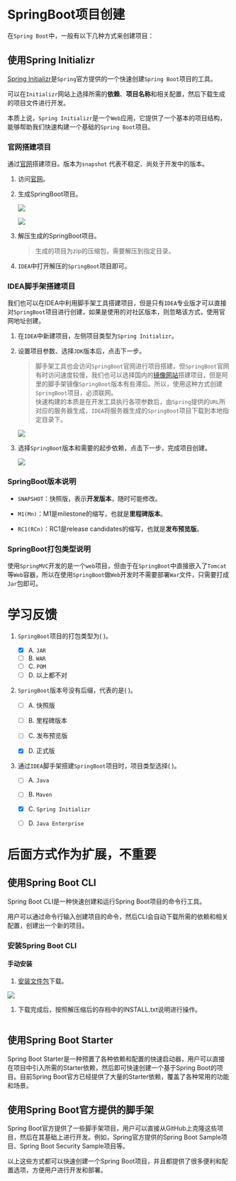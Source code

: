 # SpringBoot项目创建

在`Spring Boot`中，一般有以下几种方式来创建项目：

## 使用Spring Initializr

[Spring Initializr](https://spring.io/quickstart)是`Spring`官方提供的一个快速创建`Spring Boot`项目的工具。

可以在`Initializr`网站上选择所需的**依赖**、**项目名称**和相关配置，然后下载生成的项目文件进行开发。

本质上说，`Spring Initializr`是一个`Web`应用，它提供了一个基本的项目结构，能够帮助我们快速构建一个基础的`Spring Boot`项目。
### 官网搭建项目

通过[官网](https://spring.io/quickstart)搭建项目。版本为`snapshot` 代表不稳定、尚处于开发中的版本。

1. 访问[官网](https://spring.io/quickstart)。


2. 生成SpringBoot项目。

    ![](https://cdn.jsdelivr.net/gh/TesterDevSoul/blog_pic/springboot/20230321161512.png)


    ![](https://cdn.jsdelivr.net/gh/TesterDevSoul/blog_pic/springboot/20230321111232.png)

3. 解压生成的SpringBoot项目。

    >生成的项目为zip的压缩包，需要解压到指定目录。

4. `IDEA`中打开解压的`SpringBoot`项目即可。









### IDEA脚手架搭建项目
我们也可以在IDEA中利用脚手架工具搭建项目，但是只有`IDEA`专业版才可以直接对`SpringBoot`项目进行创建，如果是使用的对社区版本，则忽略该方式，使用官网地址创建。

1. 在`IDEA`中新建项目，左侧项目类型为`Spring Initializr`。

2. 设置项目参数、选择`JDK`版本后，点击下一步。
    >脚手架工具也会访问`SpringBoot`官网进行项目搭建，但`SpringBoot`官网有时访问速度较慢，我们也可以选择国内的[镜像网站](https://start.aliyun.com/)搭建项目，但是阿里的脚手架镜像`SpringBoot`版本有些滞后。所以，使用这种方式创建`SpringBoot`项目，必须联网。<br>快速构建的本质是在开发工具执行各项参数后，由`Spring`提供的`URL`所对应的服务器生成，`IDEA`将服务器生成的`SpringBoot`项目下载到本地指定目录下。

    ![](https://cdn.jsdelivr.net/gh/TesterDevSoul/blog_pic/springboot/20230321105625.png)


3. 选择`SpringBoot`版本和需要的起步依赖，点击下一步，完成项目创建。

    ![](https://cdn.jsdelivr.net/gh/TesterDevSoul/blog_pic/springboot/20230321161346.png)




### SpringBoot版本说明

- `SNAPSHOT`：快照版，表示**开发版本**，随时可能修改。

- `M1(Mn)`：M1是milestone的缩写，也就是**里程碑版本**。
  
- `RC1(RCn)`：RC1是release candidates的缩写，也就是**发布预览版**。
 
### SpringBoot打包类型说明

使用`SpringMVC`开发的是一个`web`项目，但由于在`SpringBoot`中直接嵌入了`Tomcat`等`Web`容器，所以在使用`SpringBoot`做`Web`开发时不需要部署`War`文件，只需要打成`Jar`包即可。




# 学习反馈

1. `SpringBoot`项目的打包类型为( )。
   - [X] A. `JAR`
   - [ ] B. `WAR`
   - [ ] C. `POM`
   - [ ] D. 以上都不对

2. `SpringBoot`版本号没有后缀，代表的是( )。
   
   - [ ] A. 快照版
   - [ ] B. 里程碑版本
   - [ ] C. 发布预览版
   - [X] D. 正式版


3. 通过`IDEA`脚手架搭建`SpringBoot`项目时，项目类型选择( )。
   
   - [ ] A. `Java`
   - [ ] B. `Maven`
   - [X] C. `Spring Initializr`
   - [ ] D. `Java Enterprise`


# 后面方式作为扩展，不重要
## 使用Spring Boot CLI

Spring Boot CLI是一种快速创建和运行Spring Boot项目的命令行工具。

用户可以通过命令行输入创建项目的命令，然后CLI会自动下载所需的依赖和相关配置，创建出一个新的项目。

### 安装Spring Boot CLI

#### 手动安装

1. [安装文件包](https://repo.spring.io/ui/native/release/org/springframework/boot/spring-boot-cli)下载。


![](https://cdn.jsdelivr.net/gh/TesterDevSoul/blog_pic/springboot/20230320170721.png)



1. 下载完成后，按照解压缩后的存档中的INSTALL.txt说明进行操作。

```bash

```

## 使用Spring Boot Starter

Spring Boot Starter是一种预置了各种依赖和配置的快速启动器，用户可以直接在项目中引入所需的Starter依赖，然后即可快速创建一个基于Spring Boot的项目。目前Spring Boot官方已经提供了大量的Starter依赖，覆盖了各种常用的功能和场景。

## 使用Spring Boot官方提供的脚手架

Spring Boot官方提供了一些脚手架项目，用户可以直接从GitHub上克隆这些项目，然后在其基础上进行开发。例如，Spring官方提供的Spring Boot Sample项目、Spring Boot Security Sample项目等。

以上这些方式都可以快速创建一个Spring Boot项目，并且都提供了很多便利和配置选项，方便用户进行开发和部署。